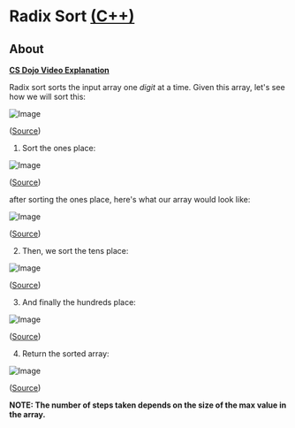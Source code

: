 # Radix Sort [(C++)](./radix-sort.cpp)

## About

**[CS Dojo Video Explanation](https://www.youtube.com/watch?v=XiuSW_mEn7g&ab_channel=CSDojo)**

Radix sort sorts the input array one _digit_ at a time. Given this array, let's see how we will sort this:

![Image](https://www.interviewcake.com/images/svgs/radix_sort__input_list.svg?bust=206)

([Source](https://www.interviewcake.com/concept/python3/radix-sort))

1. Sort the ones place:

![Image](https://www.interviewcake.com/images/svgs/radix_sort__input_unsorted_list_with_highlighted_the_ones_digits.svg?bust=206)

([Source](https://www.interviewcake.com/concept/python3/radix-sort))

after sorting the ones place, here's what our array would look like:

![Image](https://www.interviewcake.com/images/svgs/radix_sort__input_list_with_sorted_numbers_by_first_digits.svg?bust=206)

([Source](https://www.interviewcake.com/concept/python3/radix-sort))

2. Then, we sort the tens place:

![Image](https://www.interviewcake.com/images/svgs/radix_sort__input_list_with_sorted_numbers_by_tens_digits.svg?bust=206)

([Source](https://www.interviewcake.com/concept/python3/radix-sort))

3. And finally the hundreds place:

![Image](https://www.interviewcake.com/images/svgs/radix_sort__input_list_with_sorted_numbers_by_hundreds_digits.svg?bust=206)

([Source](https://www.interviewcake.com/concept/python3/radix-sort))

4. Return the sorted array:

![Image](https://www.interviewcake.com/images/svgs/radix_sort__input_sorted_list.svg?bust=206)

([Source](https://www.interviewcake.com/concept/python3/radix-sort))

**NOTE: The number of steps taken depends on the size of the max value in the array.**
